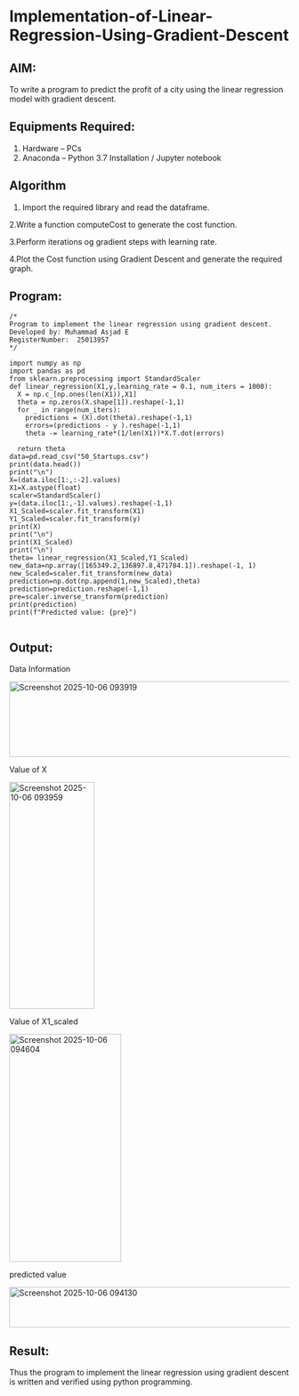 # Implementation-of-Linear-Regression-Using-Gradient-Descent

## AIM:
To write a program to predict the profit of a city using the linear regression model with gradient descent.

## Equipments Required:
1. Hardware – PCs
2. Anaconda – Python 3.7 Installation / Jupyter notebook

## Algorithm


1. Import the required library and read the dataframe.

2.Write a function computeCost to generate the cost function.

3.Perform iterations og gradient steps with learning rate.

4.Plot the Cost function using Gradient Descent and generate the required graph.

## Program:
```
/*
Program to implement the linear regression using gradient descent.
Developed by: Muhammad Asjad E
RegisterNumber:  25013957
*/

import numpy as np 
import pandas as pd 
from sklearn.preprocessing import StandardScaler 
def linear_regression(X1,y,learning_rate = 0.1, num_iters = 1000): 
  X = np.c_[np.ones(len(X1)),X1] 
  theta = np.zeros(X.shape[1]).reshape(-1,1) 
  for _ in range(num_iters): 
    predictions = (X).dot(theta).reshape(-1,1) 
    errors=(predictions - y ).reshape(-1,1) 
    theta -= learning_rate*(1/len(X1))*X.T.dot(errors) 

  return theta 
data=pd.read_csv("50_Startups.csv") 
print(data.head()) 
print("\n") 
X=(data.iloc[1:,:-2].values) 
X1=X.astype(float) 
scaler=StandardScaler() 
y=(data.iloc[1:,-1].values).reshape(-1,1) 
X1_Scaled=scaler.fit_transform(X1) 
Y1_Scaled=scaler.fit_transform(y) 
print(X) 
print("\n") 
print(X1_Scaled) 
print("\n") 
theta= linear_regression(X1_Scaled,Y1_Scaled) 
new_data=np.array([165349.2,136897.8,471784.1]).reshape(-1, 1) 
new_Scaled=scaler.fit_transform(new_data) 
prediction=np.dot(np.append(1,new_Scaled),theta) 
prediction=prediction.reshape(-1,1) 
pre=scaler.inverse_transform(prediction) 
print(prediction) 
print(f"Predicted value: {pre}")


```

## Output:

Data Information

<img width="735" height="136" alt="Screenshot 2025-10-06 093919" src="https://github.com/user-attachments/assets/42e1e3ee-893b-4584-b026-92c234058405" />

Value of X


<img width="153" height="408" alt="Screenshot 2025-10-06 093959" src="https://github.com/user-attachments/assets/ce4da4a3-d9a7-4115-9ed8-c50aff3b6f43" />

Value of X1_scaled





<img width="201" height="410" alt="Screenshot 2025-10-06 094604" src="https://github.com/user-attachments/assets/dab7afe0-c9d3-448c-877f-91befe5261fd" />


predicted value



<img width="510" height="73" alt="Screenshot 2025-10-06 094130" src="https://github.com/user-attachments/assets/ad378919-f4e8-4a2d-95b9-66514fed55be" />






## Result:
Thus the program to implement the linear regression using gradient descent is written and verified using python programming.
